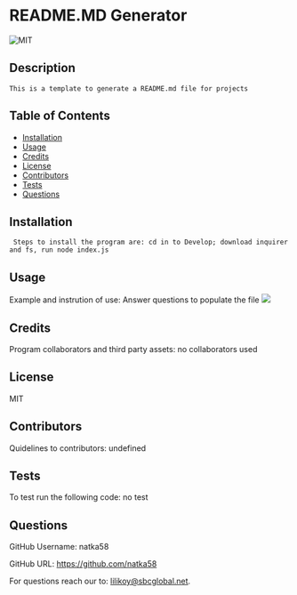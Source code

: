 
  #  README.MD Generator 
  
  
 ![MIT](https://img.shields.io/badge/license-MIT-yellow.svg) 
  
  
  ## Description
    This is a template to generate a README.md file for projects 
    
  ## Table of Contents
  * [Installation](#installation)
  * [Usage](#usage)
  * [Credits](#credits)
  * [License](#license)
  * [Contributors](#contributors)
  * [Tests](#tests)
  * [Questions](#questions)
  
   ## Installation
     Steps to install the program are: cd in to Develop; download inquirer and fs, run node index.js
 
   
  ## Usage
  Example and instrution of use: Answer questions to populate the file
  ![](https://drive.google.com/file/d/1b39uNJrIhz8qBsCcX43W7COZ8_ryF_wb/view)

  ## Credits
   Program collaborators and third party assets: no collaborators used
  
  ## License
  MIT
  
  ## Contributors
   Quidelines to contributors: undefined

  ## Tests
  To test run the following code: no test
  
    
  ## Questions
   
 GitHub Username: natka58 
   
 GitHub URL: https://github.com/natka58
   
 For questions reach our to: lilikoy@sbcglobal.net.
